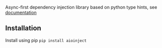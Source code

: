 Async-first dependency injection library based on python type hints,
see [documentation](https://notypecheck.github.io/aioinject/)

## Installation
Install using pip `pip install aioinject`
